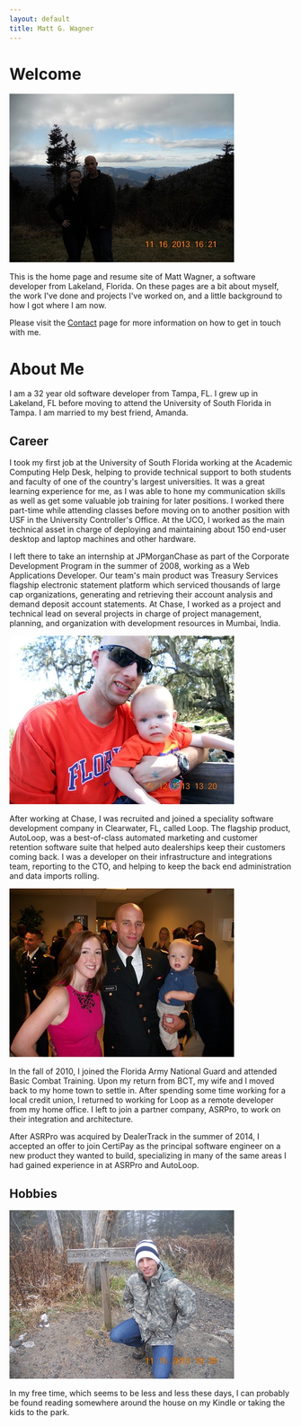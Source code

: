 ```yaml
---
layout: default
title: Matt G. Wagner
---
```


# Welcome

<img src="/images/Mountains.JPG" />

This is the home page and resume site of Matt Wagner, a software developer from Lakeland, Florida. On these pages are a bit about myself, the work I've done and projects I've worked on, and a little background to how I got where I am now. 

Please visit the [Contact](/contactme) page for more information on how to get in touch with me.

# About Me

I am a 32 year old software developer from Tampa, FL. I grew up in Lakeland, FL before moving to attend the University of South Florida in Tampa. I am married to my best friend, Amanda.

## Career

I took my first job at the University of South Florida working at the Academic Computing Help Desk, helping to provide technical support to both students and faculty of one of the country's largest universities. It was a great learning experience for me, as I was able to hone my communication skills as well as get some valuable job training for later positions. I worked there part-time while attending classes before moving on to another position with USF in the University Controller's Office. At the UCO, I worked as the main technical asset in charge of deploying and maintaining about 150 end-user desktop and laptop machines and other hardware.

I left there to take an internship at JPMorganChase as part of the Corporate Development Program in the summer of 2008, working as a Web Applications Developer. Our team's main product was Treasury Services flagship electronic statement platform which serviced thousands of large cap organizations, generating and retrieving their account analysis and demand deposit account statements. At Chase, I worked as a project and technical lead on several projects in charge of project management, planning, and organization with development resources in Mumbai, India.

<img src="/images/ColtonAndMe.JPG" />

After working at Chase, I was recruited and joined a speciality software development company in Clearwater, FL, called Loop. The flagship product, AutoLoop, was a best-of-class automated marketing and customer retention software suite that helped auto dealerships keep their customers coming back. I was a developer on their infrastructure and integrations team, reporting to the CTO, and helping to keep the back end administration and data imports rolling.

<img src="/images/Graduation.JPG" />

In the fall of 2010, I joined the Florida Army National Guard and attended Basic Combat Training. Upon my return from BCT, my wife and I moved back to my home town to settle in. After spending some time working for a local credit union, I returned to working for Loop as a remote developer from my home office. I left to join a partner company, ASRPro, to work on their integration and architecture.

After ASRPro was acquired by DealerTrack in the summer of 2014, I accepted an offer to join CertiPay as the principal software engineer on a new product they wanted to build, specializing in many of the same areas I had gained experience in at ASRPro and AutoLoop.

## Hobbies

<img src="/images/AppalachianTrail.JPG" />

In my free time, which seems to be less and less these days, I can probably be found reading somewhere around the house on my Kindle or taking the kids to the park.
